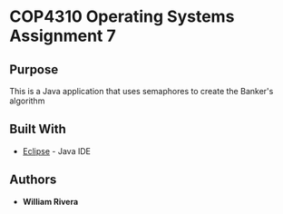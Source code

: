 # COP4310 Operating Systems Assignment 7



## Purpose

This is a Java application that uses semaphores to create the Banker's algorithm

## Built With

* [Eclipse](https://eclipse.org/ide/) - Java IDE

## Authors

* **William Rivera**
